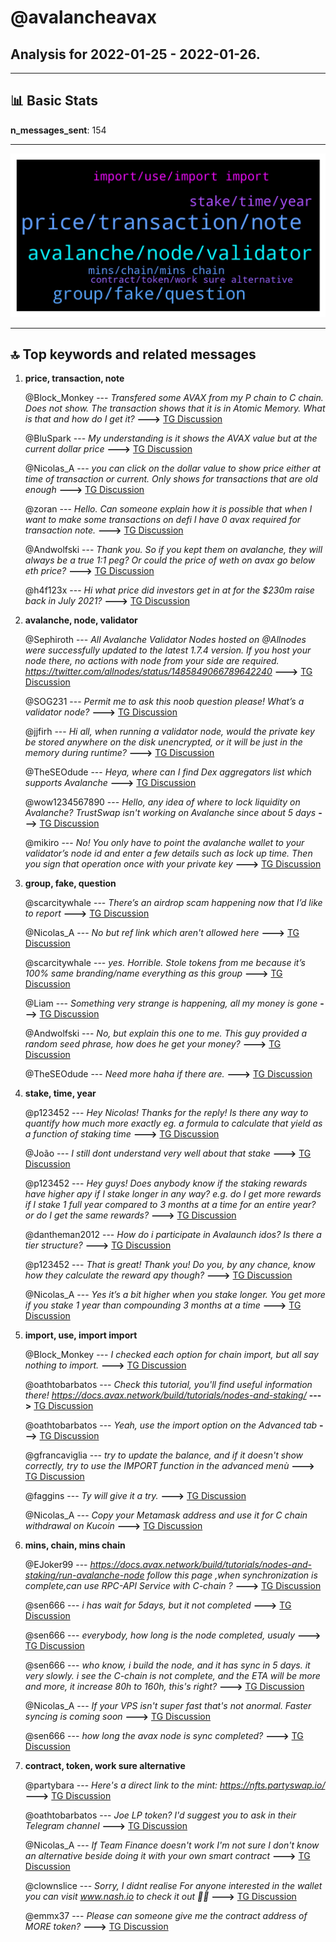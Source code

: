 # **@avalancheavax**
 ## Analysis for **2022-01-25** - **2022-01-26**.

---

## 📊 **Basic Stats**

**n_messages_sent**: 154

---
![wordcloud](avalancheavax_1Days_wordcloud.png)

---


## 🔝 **Top keywords and related messages**

1. **price, transaction, note**

    @Block_Monkey --- *Transfered some AVAX from my P chain to C chain. Does not show. The transaction shows that it is in Atomic Memory. What is that and how do I get it?* **--->** [TG Discussion](https://t.me/avalancheavax/324653)

    @BluSpark --- *My understanding is it shows the AVAX value but at the current dollar price* **--->** [TG Discussion](https://t.me/avalancheavax/324596)

    @Nicolas_A --- *you can click on the dollar value to show price either at time of transaction or current. Only shows for transactions that are old enough* **--->** [TG Discussion](https://t.me/avalancheavax/324597)

    @zoran --- *Hello. Can someone explain how it is possible that when I want to make some transactions on defi I have 0 avax required for transaction note.* **--->** [TG Discussion](https://t.me/avalancheavax/324322)

    @Andwolfski --- *Thank you.  So if you kept them on avalanche, they will always be a true 1:1 peg? Or could the price of weth on avax go below eth price?* **--->** [TG Discussion](https://t.me/avalancheavax/324321)

    @h4f123x --- *Hi what price did investors get in at for the $230m raise back in July 2021?* **--->** [TG Discussion](https://t.me/avalancheavax/324560)

2. **avalanche, node, validator**

    @Sephiroth --- *All Avalanche Validator Nodes hosted on @Allnodes were successfully updated to the latest 1.7.4 version. If you host your node there, no actions with node from your side are required. https://twitter.com/allnodes/status/1485849066789642240* **--->** [TG Discussion](https://t.me/avalancheavax/324420)

    @SOG231 --- *Permit me to ask this noob question please! What’s a validator node?* **--->** [TG Discussion](https://t.me/avalancheavax/324522)

    @jjfirh --- *Hi all, when running a validator node, would the private key be stored anywhere on the disk unencrypted, or it will be just in the memory during runtime?* **--->** [TG Discussion](https://t.me/avalancheavax/324517)

    @TheSEOdude --- *Heya, where can I find Dex aggregators list which supports Avalanche* **--->** [TG Discussion](https://t.me/avalancheavax/324473)

    @wow1234567890 --- *Hello, any idea of where to lock liquidity on Avalanche? TrustSwap isn't working on Avalanche since about 5 days* **--->** [TG Discussion](https://t.me/avalancheavax/324457)

    @mikiro --- *No! You only have to point the avalanche wallet to your validator’s node id and enter a few details such as lock up time. Then you sign that operation once with your private key* **--->** [TG Discussion](https://t.me/avalancheavax/324519)

3. **group, fake, question**

    @scarcitywhale --- *There’s an airdrop scam happening now that I’d like to report* **--->** [TG Discussion](https://t.me/avalancheavax/324553)

    @Nicolas_A --- *No but ref link which aren't allowed here* **--->** [TG Discussion](https://t.me/avalancheavax/324436)

    @scarcitywhale --- *yes. Horrible. Stole tokens from me because it’s 100% same branding/name everything as this group* **--->** [TG Discussion](https://t.me/avalancheavax/324556)

    @Liam --- *Something very strange is happening, all my money is gone* **--->** [TG Discussion](https://t.me/avalancheavax/324276)

    @Andwolfski --- *No,  but explain this one to me. This guy provided a random seed phrase, how does he get your money?* **--->** [TG Discussion](https://t.me/avalancheavax/324323)

    @TheSEOdude --- *Need more haha if there are.* **--->** [TG Discussion](https://t.me/avalancheavax/324476)

4. **stake, time, year**

    @p123452 --- *Hey Nicolas! Thanks for the reply! Is there any way to quantify how much more exactly eg. a formula to calculate that yield as a function of staking time* **--->** [TG Discussion](https://t.me/avalancheavax/324628)

    @João --- *I still dont understand very well about that stake* **--->** [TG Discussion](https://t.me/avalancheavax/324498)

    @p123452 --- *Hey guys! Does anybody know if the staking rewards have higher apy if I stake longer in any way? e.g. do I get more rewards if I stake 1 full year compared to 3 months at a time for an entire year? or do I get the same rewards?* **--->** [TG Discussion](https://t.me/avalancheavax/324626)

    @dantheman2012 --- *How do i participate in Avalaunch idos? Is there a tier structure?* **--->** [TG Discussion](https://t.me/avalancheavax/324348)

    @p123452 --- *That is great! Thank you! Do you, by any chance, know how they calculate the reward apy though?* **--->** [TG Discussion](https://t.me/avalancheavax/324637)

    @Nicolas_A --- *Yes it’s a bit higher when you stake longer. You get more if you stake 1 year than compounding 3 months at a time* **--->** [TG Discussion](https://t.me/avalancheavax/324627)

5. **import, use, import import**

    @Block_Monkey --- *I checked each option for chain import, but all say nothing to import.* **--->** [TG Discussion](https://t.me/avalancheavax/324657)

    @oathtobarbatos --- *Check this tutorial, you'll find useful information there! https://docs.avax.network/build/tutorials/nodes-and-staking/* **--->** [TG Discussion](https://t.me/avalancheavax/324523)

    @oathtobarbatos --- *Yeah, use the import option on the Advanced tab* **--->** [TG Discussion](https://t.me/avalancheavax/324655)

    @gfrancaviglia --- *try to update the balance, and if it doesn't show correctly, try to use the IMPORT function in the advanced menù* **--->** [TG Discussion](https://t.me/avalancheavax/324654)

    @faggins --- *Ty will give it a try.* **--->** [TG Discussion](https://t.me/avalancheavax/324537)

    @Nicolas_A --- *Copy your Metamask address and use it for C chain withdrawal on Kucoin* **--->** [TG Discussion](https://t.me/avalancheavax/324287)

6. **mins, chain, mins chain**

    @EJoker99 --- *https://docs.avax.network/build/tutorials/nodes-and-staking/run-avalanche-node  follow this page ,when synchronization is complete,can use RPC-API Service with C-chain ?* **--->** [TG Discussion](https://t.me/avalancheavax/324389)

    @sen666 --- *i has wait for 5days, but it not completed* **--->** [TG Discussion](https://t.me/avalancheavax/324643)

    @sen666 --- *everybody,  how long is the node completed,   usualy* **--->** [TG Discussion](https://t.me/avalancheavax/324550)

    @sen666 --- *who know,   i build the node, and it has sync in 5 days.  it very slowly.   i see the C-chain is not complete,  and the ETA will be more and more,  it increase 80h to 160h,   this's right?* **--->** [TG Discussion](https://t.me/avalancheavax/324549)

    @Nicolas_A --- *If your VPS isn't super fast that's not anormal. Faster syncing is coming soon* **--->** [TG Discussion](https://t.me/avalancheavax/324644)

    @sen666 --- *how long the avax node is sync completed?* **--->** [TG Discussion](https://t.me/avalancheavax/324548)

7. **contract, token, work sure alternative**

    @partybara --- *Here's a direct link to the mint: https://nfts.partyswap.io/* **--->** [TG Discussion](https://t.me/avalancheavax/324350)

    @oathtobarbatos --- *Joe LP token? I'd suggest you to ask in their Telegram channel* **--->** [TG Discussion](https://t.me/avalancheavax/324534)

    @Nicolas_A --- *If Team Finance doesn't work I'm not sure I don't know an alternative beside doing it with your own smart contract* **--->** [TG Discussion](https://t.me/avalancheavax/324459)

    @clownslice --- *Sorry, I didnt realise  For anyone interested in the wallet you can visit www.nash.io to check it out 👍🏼* **--->** [TG Discussion](https://t.me/avalancheavax/324444)

    @emmx37 --- *Please can someone give me the contract address of MORE token?* **--->** [TG Discussion](https://t.me/avalancheavax/324666)

